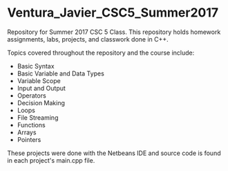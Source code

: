 # Ventura_Javier_CSC5_Summer2017


Repository for Summer 2017 CSC 5 Class. This repository holds homework assignments, labs, projects, and classwork done in C++. 

Topics covered throughout the repository and the course include: 

- Basic Syntax
- Basic Variable and Data Types
- Variable Scope
- Input and Output
- Operators
- Decision Making
- Loops 
- File Streaming
- Functions
- Arrays
- Pointers

These projects were done with the Netbeans IDE and source code is found in each project's main.cpp file. 
